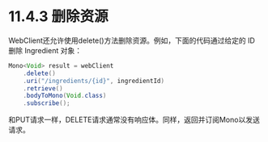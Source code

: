 # 11.4.3 删除资源

WebClient还允许使用delete()方法删除资源。例如，下面的代码通过给定的 ID 删除 Ingredient 对象：

```java
Mono<Void> result = webClient
    .delete()
    .uri("/ingredients/{id}", ingredientId)
    .retrieve()
    .bodyToMono(Void.class)
    .subscribe();
```

和PUT请求一样，DELETE请求通常没有响应体。同样，返回并订阅Mono<Void>以发送请求。